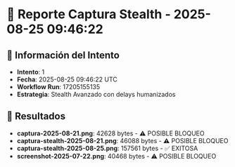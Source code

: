 # 📸 Reporte Captura Stealth - 2025-08-25 09:46:22

## 🎯 Información del Intento
- **Intento**: 1
- **Fecha**: 2025-08-25 09:46:22 UTC
- **Workflow Run**: 17205155135
- **Estrategia**: Stealth Avanzado con delays humanizados

## 📁 Resultados
- **captura-2025-08-21.png**: 42628 bytes - ⚠️ POSIBLE BLOQUEO
- **captura-stealth-2025-08-21.png**: 46088 bytes - ⚠️ POSIBLE BLOQUEO
- **captura-stealth-2025-08-25.png**: 157561 bytes - ✅ EXITOSA
- **screenshot-2025-07-22.png**: 40468 bytes - ⚠️ POSIBLE BLOQUEO
